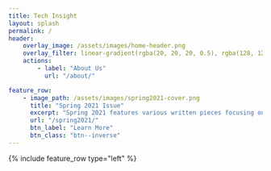 ```yaml
---
title: Tech Insight
layout: splash
permalink: /
header:
    overlay_image: /assets/images/home-header.png
    overlay_filter: linear-gradient(rgba(20, 20, 20, 0.5), rgba(128, 128, 128, 0.5))
    actions:
        - label: "About Us"
          url: "/about/"

feature_row:
    - image_path: /assets/images/spring2021-cover.png
      title: "Spring 2021 Issue"
      excerpt: "Spring 2021 features various written pieces focusing on the implications of super intelligent computers. Explore artificial intelligence(AI) through a critical essay analyzing modern opinions on its dangers, a review of Avengers: Age of Ultron, and an article discussing AI related technological innovations."
      url: "/spring2021/"
      btn_label: "Learn More"
      btn_class: "btn--inverse"
---
```


{% include feature_row type="left" %}
